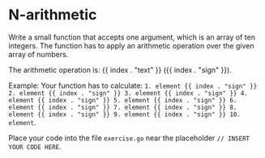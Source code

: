 # N-arithmetic

Write a small function that accepts one argument, which is an array of ten integers. The function has to apply an arithmetic operation over the given array of numbers.

The arithmetic operation is: {{ index . "text" }} ({{ index . "sign" }}).

Example: Your function has to calculate: `1. element {{ index . "sign" }} 2. element {{ index . "sign" }} 3. element {{ index . "sign" }} 4. element {{ index . "sign" }} 5. element {{ index . "sign" }} 6. element {{ index . "sign" }} 7. element {{ index . "sign" }} 8. element {{ index . "sign" }} 9. element {{ index . "sign" }} 10. element`.

Place your code into the file `exercise.go` near the placeholder `// INSERT YOUR CODE HERE`.
